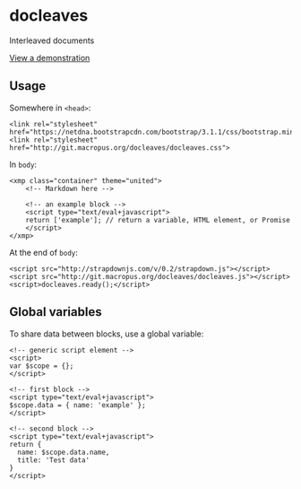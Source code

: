 # docleaves

Interleaved documents

[View a demonstration](http://git.macropus.org/docleaves/demo/)

## Usage

Somewhere in `<head>`:
  
    <link rel="stylesheet" href="https://netdna.bootstrapcdn.com/bootstrap/3.1.1/css/bootstrap.min.css">
    <link rel="stylesheet" href="http://git.macropus.org/docleaves/docleaves.css">
    
In `body`:

    <xmp class="container" theme="united">
        <!-- Markdown here -->
        
        <!-- an example block -->
        <script type="text/eval+javascript">
        return ['example']; // return a variable, HTML element, or Promise
        </script>
    </xmp>
    
At the end of `body`:

    <script src="http://strapdownjs.com/v/0.2/strapdown.js"></script>
    <script src="http://git.macropus.org/docleaves/docleaves.js"></script>
    <script>docleaves.ready();</script>
    
## Global variables

To share data between blocks, use a global variable:

    <!-- generic script element -->
    <script>
    var $scope = {};
    </script>

    <!-- first block -->
    <script type="text/eval+javascript">
    $scope.data = { name: 'example' };
    </script>
    
    <!-- second block -->
    <script type="text/eval+javascript">
    return {
      name: $scope.data.name,
      title: 'Test data'
    }
    </script>
